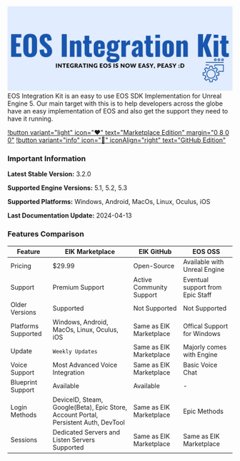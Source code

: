 ![](image.png)
EOS Integration Kit is an easy to use EOS SDK Implementation for Unreal Engine 5. Our main target with this is to help developers across the globe have an easy implementation of EOS and also get the support they need to have it running. 

[!button variant="light" icon=":heart:" text="Marketplace Edition" margin="0 8 0 0"](https://www.unrealengine.com/marketplace/en-US/product/eos-integration-kit)
[!button variant="info" icon=":rocket:" iconAlign="right" text="GitHub Edition"](https://github.com/betidestudio/EOSIntegrationKit)

### Important Information
**Latest Stable Version:** 3.2.0

**Supported Engine Versions:** 5.1, 5.2, 5.3

**Supported Platforms:** Windows, Android, MacOs, Linux, Oculus, iOS

**Last Documentation Update:** 2024-04-13

### Features Comparison

Feature  | **EIK Marketplace**  | EIK GitHub| EOS OSS
---   | ---   | ---    | ---
Pricing | $29.99 | Open-Source | Available with  Unreal Engine
Support | Premium Support | Active Community Support | Eventual support from Epic Staff
Older Versions | Supported | Not Supported | Not Supported
Platforms Supported | Windows, Android, MacOs, Linux, Oculus, iOS | Same as EIK Marketplace | Offical Support for Windows
Update | `Weekly Updates` | Same as EIK Marketplace | Majorly comes with Engine
Voice Support | Most Advanced Voice Integration | Same as EIK Marketplace | Basic Voice Chat
Blueprint Support | Available | Available | -
Login Methods | DeviceID, Steam, Google(Beta), Epic Store, Account Portal, Persistent Auth, DevTool | Same as EIK Marketplace | Epic Methods
Sessions | Dedicated Servers and Listen Servers Supported | Same as EIK Marketplace | Same as EIK Marketplace


